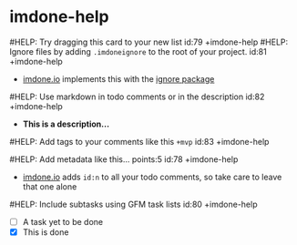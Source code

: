 imdone-help
====
#HELP: Try dragging this card to your new list id:79 +imdone-help
#HELP: Ignore files by adding `.imdoneignore` to the root of your project. id:81 +imdone-help
- [imdone.io](https://imdone.io) implements this with the [ignore package](https://www.npmjs.com/package/ignore)

#HELP: Use markdown in todo comments or in the description id:82 +imdone-help
- **This is a description...**

#HELP: Add tags to your comments like this `+mvp` id:83 +imdone-help

#HELP: Add metadata like this... points:5 id:78 +imdone-help
- [imdone.io](https://imdone.io) adds `id:n` to all your todo comments, so take care to leave that one alone

#HELP: Include subtasks using GFM task lists id:80 +imdone-help
- [ ] A task yet to be done
- [x] This is done
